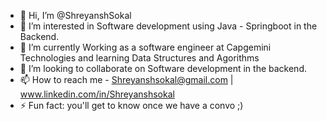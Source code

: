 - 👋 Hi, I’m @ShreyanshSokal
- 👀 I’m interested in Software development using Java - Springboot in the Backend.
- 🌱 I’m currently Working as a software engineer at Capgemini Technologies and learning Data Structures and Agorithms
- 💞️ I’m looking to collaborate on Software development in the backend.
- 📫 How to reach me - Shreyanshsokal@gmail.com | www.linkedin.com/in/Shreyanshsokal
- ⚡ Fun fact: you'll get to know once we have a convo ;)

<!---
ShreyanshSokal/ShreyanshSokal is a ✨ special ✨ repository because its `README.md` (this file) appears on your GitHub profile.
You can click the Preview link to take a look at your changes.
--->
